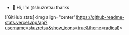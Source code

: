 - 👋 Hi, I’m @shuzretsu thanks



![GitHub stats]<img align="center"(https://github-readme-stats.vercel.app/api?username=shuzretsu&show_icons=true&theme=radical)>
<!---
shuzretsu/shuzretsu is a ✨ special ✨ repository because its `README.md` (this file) appears on your GitHub profile.
You can click the Preview link to take a look at your changes.
--->
